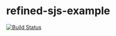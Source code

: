 # refined-sjs-example
[![Build Status](https://travis-ci.org/fthomas/refined-sjs-example.svg?branch=master)](https://travis-ci.org/fthomas/refined-sjs-example)
